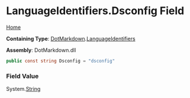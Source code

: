 <a name="_top"></a>

# LanguageIdentifiers\.Dsconfig Field

[Home](../../../README.md#_top)

**Containing Type**: [DotMarkdown](../../README.md#_top)\.[LanguageIdentifiers](../README.md#_top)

**Assembly**: DotMarkdown\.dll

```csharp
public const string Dsconfig = "dsconfig"
```

### Field Value

System\.[String](https://docs.microsoft.com/en-us/dotnet/api/system.string)